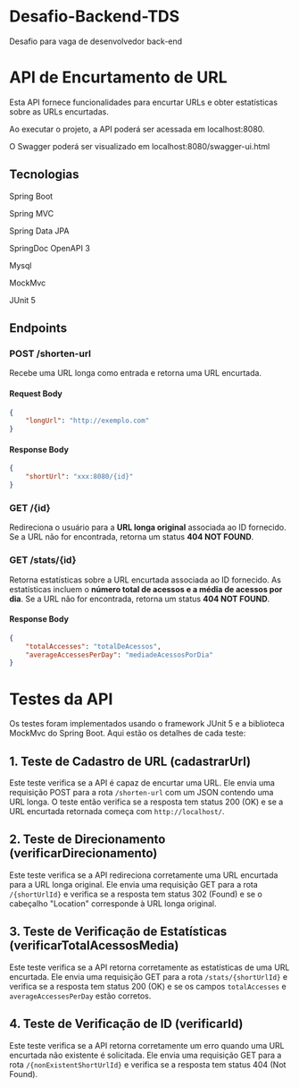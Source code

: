 # Desafio-Backend-TDS
Desafio para vaga de desenvolvedor back-end

# API de Encurtamento de URL

Esta API fornece funcionalidades para encurtar URLs e obter estatísticas sobre as URLs encurtadas.

Ao executar o projeto, a API poderá ser acessada em localhost:8080.

O Swagger poderá ser visualizado em localhost:8080/swagger-ui.html

## Tecnologias
Spring Boot

Spring MVC

Spring Data JPA

SpringDoc OpenAPI 3

Mysql

MockMvc

JUnit 5


## Endpoints

### POST /shorten-url

Recebe uma URL longa como entrada e retorna uma URL encurtada.

#### Request Body

```json
{
    "longUrl": "http://exemplo.com"
}
```
#### Response Body


```json
{
    "shortUrl": "xxx:8080/{id}"
}
```

### GET /{id}

Redireciona o usuário para a **URL longa original** associada ao ID fornecido. Se a URL não for encontrada, retorna um status **404 NOT FOUND**.

### GET  /stats/{id}

Retorna estatísticas sobre a URL encurtada associada ao ID fornecido. As estatísticas incluem o **número total de acessos e a média de acessos por dia**. Se a URL não for encontrada, retorna um status **404 NOT FOUND**.

#### Response Body

```json
{
    "totalAccesses": "totalDeAcessos",
    "averageAccessesPerDay": "mediadeAcessosPorDia"
}
```

# Testes da API

Os testes foram implementados usando o framework JUnit 5 e a biblioteca MockMvc do Spring Boot. Aqui estão os detalhes de cada teste:

## 1. Teste de Cadastro de URL (cadastrarUrl)

Este teste verifica se a API é capaz de encurtar uma URL. Ele envia uma requisição POST para a rota `/shorten-url` com um JSON contendo uma URL longa. O teste então verifica se a resposta tem status 200 (OK) e se a URL encurtada retornada começa com `http://localhost/`.

## 2. Teste de Direcionamento (verificarDirecionamento)

Este teste verifica se a API redireciona corretamente uma URL encurtada para a URL longa original. Ele envia uma requisição GET para a rota `/{shortUrlId}` e verifica se a resposta tem status 302 (Found) e se o cabeçalho "Location" corresponde à URL longa original.

## 3. Teste de Verificação de Estatísticas (verificarTotalAcessosMedia)

Este teste verifica se a API retorna corretamente as estatísticas de uma URL encurtada. Ele envia uma requisição GET para a rota `/stats/{shortUrlId}` e verifica se a resposta tem status 200 (OK) e se os campos `totalAccesses` e `averageAccessesPerDay` estão corretos.

## 4. Teste de Verificação de ID (verificarId)

Este teste verifica se a API retorna corretamente um erro quando uma URL encurtada não existente é solicitada. Ele envia uma requisição GET para a rota `/{nonExistentShortUrlId}` e verifica se a resposta tem status 404 (Not Found).



